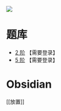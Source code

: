 ![](http://www.sudokufans.org.cn/forums/uploads/monthly_09_2010/post-2-093842200%201284127710.jpg)

# 题库
- [2 阶](http://www.sudokufans.org.cn/lx/lood.index.php?w=2) 【需要登录】
- [5 阶](http://www.sudokufans.org.cn/lx/lood.index.php?w=5) 【需要登录】

# Obsidian

[[放置]]